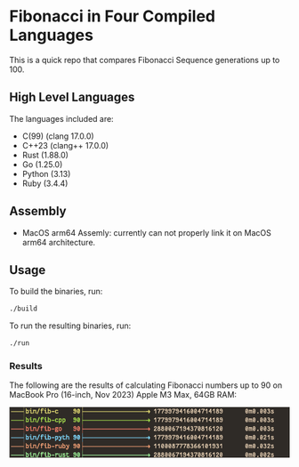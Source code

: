 # Fibonacci in Four Compiled Languages

This is a quick repo that compares Fibonacci Sequence generations up to 100.

## High Level Languages

The languages included are:

* C(99)  (clang 17.0.0)
* C++23  (clang++ 17.0.0)
* Rust   (1.88.0)
* Go     (1.25.0)
* Python (3.13)
* Ruby   (3.4.4)

## Assembly

* MacOS arm64 Assemly: currently can not properly link it on MacOS arm64 architecture.

## Usage

To build the binaries, run:

```bash
./build
```

To run the resulting binaries, run:

```bash
./run
```

### Results

The following are the results of calculating Fibonacci numbers up to 90 on MacBook Pro (16-inch, Nov 2023) Apple M3 Max, 64GB RAM:

![Fibonacci Results](doc/fibonacci.png)
